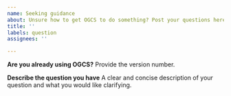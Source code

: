 ```yaml
---
name: Seeking guidance
about: Unsure how to get OGCS to do something? Post your questions here.
title: ''
labels: question
assignees: ''

---
```


**Are you already using OGCS?**
Provide the version number.

**Describe the question you have**
A clear and concise description of your question and what you would like clarifying.
